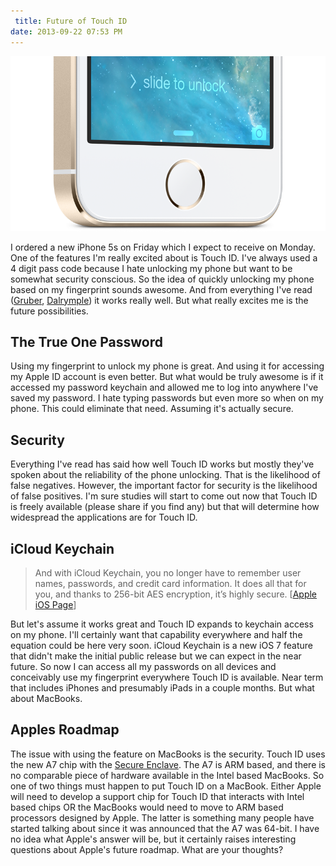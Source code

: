 ```yaml
---
 title: Future of Touch ID
date: 2013-09-22 07:53 PM
---
```


![Touch ID](../Images/touchid.png)

I ordered a new iPhone 5s on Friday which I expect to receive on Monday. One of the features I'm really excited about is Touch ID. I've always used a 4 digit pass code because I hate unlocking my phone but want to be somewhat security conscious. So the idea of quickly unlocking my phone based on my fingerprint sounds awesome. And from everything I've read ([Gruber](http://daringfireball.net/2013/09/the_iphone_5s_and_5c), [Dalrymple](http://www.loopinsight.com/2013/09/17/review-iphone-5c-and-iphone-5s/)) it works really well. But what really excites me is the future possibilities.

## The True One Password

Using my fingerprint to unlock my phone is great. And using it for accessing my Apple ID account is even better. But what would be truly awesome is if it accessed my password keychain and allowed me to log into anywhere I've saved my password. I hate typing passwords but even more so when on my phone. This could eliminate that need. Assuming it's actually secure.

## Security

Everything I've read has said how well Touch ID works but mostly they've spoken about the reliability of the phone unlocking.  That is the likelihood of false negatives. However, the important factor for security is the likelihood of false positives. I'm sure studies will start to come out now that Touch ID is freely available (please share if you find any) but that will determine how widespread the applications are for Touch ID.

## iCloud Keychain

> And with iCloud Keychain, you no longer have to remember user names, passwords, and credit card information. It does all that for you, and thanks to 256-bit AES encryption, it’s highly secure. [[Apple iOS Page](http://www.apple.com/ios/what-is/)]

But let's assume it works great and Touch ID expands to keychain access on my phone. I'll certainly want that capability everywhere and half the equation could be here very soon. iCloud Keychain is a new iOS 7 feature that didn't make the initial public release but we can expect in the near future. So now I can access all my passwords on all devices and conceivably use my fingerprint everywhere Touch ID is available. Near term that includes iPhones and presumably iPads in a couple months. But what about MacBooks.

## Apples Roadmap

The issue with using the feature on MacBooks is the security. Touch ID uses the new A7 chip with the [Secure Enclave](http://www.quora.com/Apple-Secure-Enclave/What-is-Apple’s-new-Secure-Enclave-and-why-is-it-important). The A7 is ARM based, and there is no comparable piece of hardware available in the Intel based MacBooks. So one of two things must happen to put Touch ID on a MacBook. Either Apple will need to develop a support chip for Touch ID that interacts with Intel based chips OR the MacBooks would need to move to ARM based processors designed by Apple. The latter is something many people have started talking about since it was announced that the A7 was 64-bit. I have no idea what Apple's answer will be, but it certainly raises interesting questions about Apple's future roadmap. What are your thoughts?